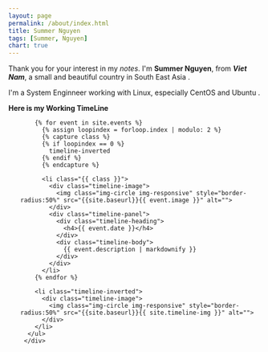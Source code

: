 ```yaml
---
layout: page
permalink: /about/index.html
title: Summer Nguyen
tags: [Summer, Nguyen]
chart: true
---
```


Thank you for your interest in my *notes*. I'm **Summer Nguyen**, from ***Viet Nam***, a small and beautiful country in South East Asia . 

I'm a System Enginneer working with Linux, especially CentOS and Ubuntu .





**Here is my Working TimeLine**
<section id="{{ page.section-type }}" class="container content-section text-center">
 <div class="row">
     <div class="col-md-10 col-md-offset-1">
	<ul class="timeline">

        {% for event in site.events %}
          {% assign loopindex = forloop.index | modulo: 2 %}
          {% capture class %}
          {% if loopindex == 0 %}
            timeline-inverted
          {% endif %}
          {% endcapture %}

          <li class="{{ class }}">
            <div class="timeline-image">
              <img class="img-circle img-responsive" style="border-radius:50%" src="{{site.baseurl}}{{ event.image }}" alt="">
            </div>
            <div class="timeline-panel">
              <div class="timeline-heading">
                <h4>{{ event.date }}</h4>
              </div>
              <div class="timeline-body">
                {{ event.description | markdownify }}
              </div>
            </div>
          </li>
        {% endfor %}

        <li class="timeline-inverted">
          <div class="timeline-image">
            <img class="img-circle img-responsive" style="border-radius:50%" src="{{site.baseurl}}{{ site.timeline-img }}" alt="">
          </div>
        </li>
      </ul>
     </div>
</div>


</section>